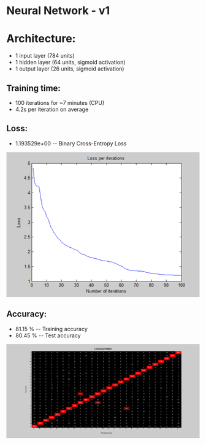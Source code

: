 # Neural Network - v1

# Architecture:

- 1 input layer (784 units)
- 1 hidden layer (64 units, sigmoid activation)
- 1 output layer (26 units, sigmoid activation)

## Training time: 

- 100 iterations for ~7 minutes (CPU)
- 4.2s per iteration on average

## Loss:

- 1.193529e+00 -- Binary Cross-Entropy Loss

![image](Visualizations/Loss_per_iterations.png)

## Accuracy:

- 81.15 % -- Training accuracy
- 80.45 % -- Test accuracy

![image](Visualizations/Confusion_Matrix.png)
